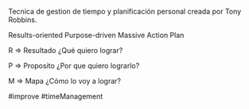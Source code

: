 Tecnica de gestion de tiempo y planificación personal creada por Tony Robbins.

Results-oriented
Purpose-driven
Massive Action Plan

R => Resultado
¿Qué quiero lograr?

P => Proposito
¿Por que quiero lograrlo?

M => Mapa
¿Cómo lo voy a lograr?


#improve
#timeManagement